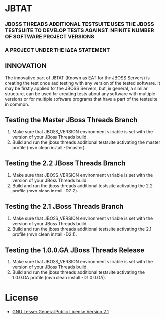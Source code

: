 # JBTAT
### JBOSS THREADS ADDITIONAL TESTSUITE USES THE JBOSS TESTSUITE TO DEVELOP TESTS AGAINST INFINITE NUMBER OF SOFTWARE PROJECT VERSIONS

### A PROJECT UNDER THE ΙΔΕΑ STATEMENT

INNOVATION
-----------------------------------
The innovative part of JBTAT (Known as EAT for the JBOSS Servers) is creating the test once and testing with any version of the tested software. It may be firstly applied for the JBOSS Servers, but, in general, a similar structure, can be used for creating tests about any software with multiple versions or for multiple software programs that have a part of the testsuite in common.


Testing the Master JBoss Threads Branch
---------------------------------------
1. Make sure that JBOSS_VERSION environment variable is set with the version of your JBoss Threads build.
2. Build and run the jboss threads additional testsuite activating the master profile (mvn clean install -Dmaster).


Testing the 2.2 JBoss Threads Branch
---------------------------------------
1. Make sure that JBOSS_VERSION environment variable is set with the version of your JBoss Threads build.
2. Build and run the jboss threads additional testsuite activating the 2.2 profile (mvn clean install -D2.2).


Testing the 2.1 JBoss Threads Branch
---------------------------------------
1. Make sure that JBOSS_VERSION environment variable is set with the version of your JBoss Threads build.
2. Build and run the jboss threads additional testsuite activating the 2.1 profile (mvn clean install -D2.1).


Testing the 1.0.0.GA JBoss Threads Release
-------------------------------------------
1. Make sure that JBOSS_VERSION environment variable is set with the version of your JBoss Threads build.
2. Build and run the jboss threads additional testsuite activating the 1.0.0.GA profile (mvn clean install -D1.0.0.GA).


# License 
* [GNU Lesser General Public License Version 2.1](http://www.gnu.org/licenses/lgpl-2.1-standalone.html)

